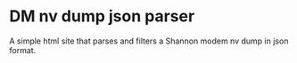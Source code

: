# DM nv dump json parser
A simple html site that parses and filters a Shannon modem nv dump in json format.
